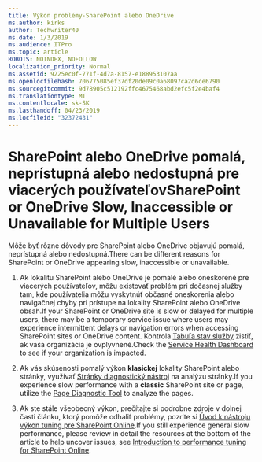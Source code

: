 ```yaml
---
title: Výkon problémy-SharePoint alebo OneDrive
ms.author: kirks
author: Techwriter40
ms.date: 1/3/2019
ms.audience: ITPro
ms.topic: article
ROBOTS: NOINDEX, NOFOLLOW
localization_priority: Normal
ms.assetid: 9225ec0f-771f-4d7a-8157-e188953107aa
ms.openlocfilehash: 706775085ef37df20de09c0a68097ca2d6ce6790
ms.sourcegitcommit: 9d78905c512192ffc4675468abd2efc5f2e4baf4
ms.translationtype: MT
ms.contentlocale: sk-SK
ms.lasthandoff: 04/23/2019
ms.locfileid: "32372431"
---
```

# <a name="sharepoint-or-onedrive-slow-inaccessible-or-unavailable-for-multiple-users"></a><span data-ttu-id="3f85e-102">SharePoint alebo OneDrive pomalá, neprístupná alebo nedostupná pre viacerých používateľov</span><span class="sxs-lookup"><span data-stu-id="3f85e-102">SharePoint or OneDrive Slow, Inaccessible or Unavailable for Multiple Users</span></span>

<span data-ttu-id="3f85e-103">Môže byť rôzne dôvody pre SharePoint alebo OneDrive objavujú pomalá, neprístupná alebo nedostupná.</span><span class="sxs-lookup"><span data-stu-id="3f85e-103">There can be different reasons for SharePoint or OneDrive appearing slow, inaccessible or unavailable.</span></span> 
  
1. <span data-ttu-id="3f85e-104">Ak lokalitu SharePoint alebo OneDrive je pomalé alebo oneskorené pre viacerých používateľov, môžu existovať problém pri dočasnej služby tam, kde používatelia môžu vyskytnúť občasné oneskorenia alebo navigačnej chyby pri prístupe na lokality SharePoint alebo OneDrive obsah.</span><span class="sxs-lookup"><span data-stu-id="3f85e-104">If your SharePoint or OneDrive site is slow or delayed for multiple users, there may be a temporary service issue where users may experience intermittent delays or navigation errors when accessing SharePoint sites or OneDrive content.</span></span> <span data-ttu-id="3f85e-105">Kontrola [Tabuľa stav služby](https://admin.microsoft.com/AdminPortal/Home#/servicehealth) zistiť, ak vaša organizácia je ovplyvnené.</span><span class="sxs-lookup"><span data-stu-id="3f85e-105">Check the [Service Health Dashboard](https://admin.microsoft.com/AdminPortal/Home#/servicehealth) to see if your organization is impacted.</span></span> 
  
2. <span data-ttu-id="3f85e-106">Ak vás skúsenosti pomalý výkon **klasickej** lokality SharePoint alebo stránky, využívať [Stránky diagnostický nástroj](https://aka.ms/perftool) na analýzu stránky.</span><span class="sxs-lookup"><span data-stu-id="3f85e-106">If you experience slow performance with a **classic** SharePoint site or page, utilize the [Page Diagnostic Tool](https://aka.ms/perftool) to analyze the pages.</span></span> 
  
3. <span data-ttu-id="3f85e-107">Ak ste stále všeobecný výkon, prečítajte si podrobne zdroje v dolnej časti článku, ktorý pomôže odhaliť problémy, pozrite si [Úvod k nástroju výkon tuning pre SharePoint Online](https://go.microsoft.com/fwlink/?linkid=2024334).</span><span class="sxs-lookup"><span data-stu-id="3f85e-107">If you still experience general slow performance, please review in detail the resources at the bottom of the article to help uncover issues, see [Introduction to performance tuning for SharePoint Online](https://go.microsoft.com/fwlink/?linkid=2024334).</span></span>
  

